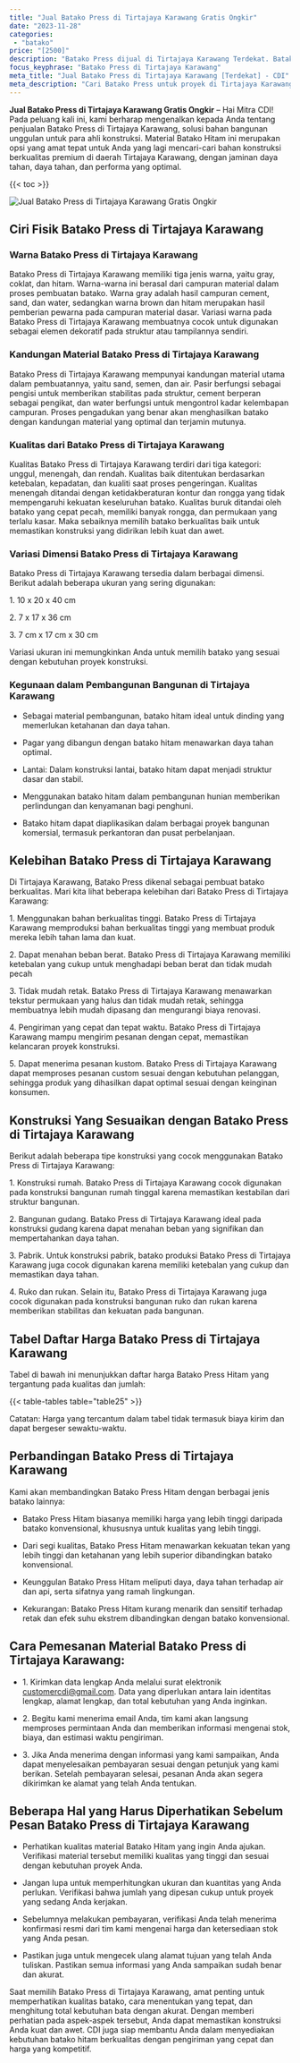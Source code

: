 ```yaml
---
title: "Jual Batako Press di Tirtajaya Karawang Gratis Ongkir"
date: "2023-11-28"
categories:
 - "batako"
price: "[2500]"
description: "Batako Press dijual di Tirtajaya Karawang Terdekat. Batako Press ini sering digunakan dalam proyek pembangunan sebagai material dinding yang kokoh dan tahan lama. Hubungi kami untuk informasi lebih lanjut."
focus_keyphrase: "Batako Press di Tirtajaya Karawang"
meta_title: "Jual Batako Press di Tirtajaya Karawang [Terdekat] - CDI"
meta_description: "Cari Batako Press untuk proyek di Tirtajaya Karawang? Kami menawarkan Batako Press berkualitas untuk material dinding. Dapatkan penawaran terbaik sekarang."
---
```


**Jual Batako Press di Tirtajaya Karawang Gratis Ongkir** – Hai Mitra CDI! Pada peluang kali ini, kami berharap mengenalkan kepada Anda tentang penjualan Batako Press di Tirtajaya Karawang, solusi bahan bangunan unggulan untuk para ahli konstruksi. Material Batako Hitam ini merupakan opsi yang amat tepat untuk Anda yang lagi mencari-cari bahan konstruksi berkualitas premium di daerah Tirtajaya Karawang, dengan jaminan daya tahan, daya tahan, dan performa yang optimal.

{{< toc >}}

![Jual Batako Press di Tirtajaya Karawang Gratis Ongkir](/images/batako/batako-press-03.jpg)

## Ciri Fisik Batako Press di Tirtajaya Karawang

### Warna Batako Press di Tirtajaya Karawang

Batako Press di Tirtajaya Karawang memiliki tiga jenis warna, yaitu gray, coklat, dan hitam. Warna-warna ini berasal dari campuran material dalam proses pembuatan batako. Warna gray adalah hasil campuran cement, sand, dan water, sedangkan warna brown dan hitam merupakan hasil pemberian pewarna pada campuran material dasar. Variasi warna pada Batako Press di Tirtajaya Karawang membuatnya cocok untuk digunakan sebagai elemen dekoratif pada struktur atau tampilannya sendiri.

### Kandungan Material Batako Press di Tirtajaya Karawang

Batako Press di Tirtajaya Karawang mempunyai kandungan material utama dalam pembuatannya, yaitu sand, semen, dan air. Pasir berfungsi sebagai pengisi untuk memberikan stabilitas pada struktur, cement berperan sebagai pengikat, dan water berfungsi untuk mengontrol kadar kelembapan campuran. Proses pengadukan yang benar akan menghasilkan batako dengan kandungan material yang optimal dan terjamin mutunya.

### Kualitas dari Batako Press di Tirtajaya Karawang

Kualitas Batako Press di Tirtajaya Karawang terdiri dari tiga kategori: unggul, menengah, dan rendah. Kualitas baik ditentukan berdasarkan ketebalan, kepadatan, dan kualiti saat proses pengeringan. Kualitas menengah ditandai dengan ketidakberaturan kontur dan rongga yang tidak mempengaruhi kekuatan keseluruhan batako. Kualitas buruk ditandai oleh batako yang cepat pecah, memiliki banyak rongga, dan permukaan yang terlalu kasar. Maka sebaiknya memilih batako berkualitas baik untuk memastikan konstruksi yang didirikan lebih kuat dan awet.

### Variasi Dimensi Batako Press di Tirtajaya Karawang

Batako Press di Tirtajaya Karawang tersedia dalam berbagai dimensi. Berikut adalah beberapa ukuran yang sering digunakan:

1\. 10 x 20 x 40 cm

2\. 7 x 17 x 36 cm

3\. 7 cm x 17 cm x 30 cm

Variasi ukuran ini memungkinkan Anda untuk memilih batako yang sesuai dengan kebutuhan proyek konstruksi.

### Kegunaan dalam Pembangunan Bangunan di Tirtajaya Karawang

*   Sebagai material pembangunan, batako hitam ideal untuk dinding yang memerlukan ketahanan dan daya tahan.

*   Pagar yang dibangun dengan batako hitam menawarkan daya tahan optimal.

*   Lantai: Dalam konstruksi lantai, batako hitam dapat menjadi struktur dasar dan stabil.

*   Menggunakan batako hitam dalam pembangunan hunian memberikan perlindungan dan kenyamanan bagi penghuni.

*   Batako hitam dapat diaplikasikan dalam berbagai proyek bangunan komersial, termasuk perkantoran dan pusat perbelanjaan.

## Kelebihan Batako Press di Tirtajaya Karawang

Di Tirtajaya Karawang, Batako Press dikenal sebagai pembuat batako berkualitas. Mari kita lihat beberapa kelebihan dari Batako Press di Tirtajaya Karawang:

1\.  Menggunakan bahan berkualitas tinggi. Batako Press di Tirtajaya Karawang memproduksi bahan berkualitas tinggi yang membuat produk mereka lebih tahan lama dan kuat.

2\.  Dapat menahan beban berat. Batako Press di Tirtajaya Karawang memiliki ketebalan yang cukup untuk menghadapi beban berat dan tidak mudah pecah

3\.  Tidak mudah retak. Batako Press di Tirtajaya Karawang menawarkan tekstur permukaan yang halus dan tidak mudah retak, sehingga membuatnya lebih mudah dipasang dan mengurangi biaya renovasi.

4\.  Pengiriman yang cepat dan tepat waktu. Batako Press di Tirtajaya Karawang mampu mengirim pesanan dengan cepat, memastikan kelancaran proyek konstruksi.

5\.  Dapat menerima pesanan kustom. Batako Press di Tirtajaya Karawang dapat memproses pesanan custom sesuai dengan kebutuhan pelanggan, sehingga produk yang dihasilkan dapat optimal sesuai dengan keinginan konsumen.

## Konstruksi Yang Sesuaikan dengan Batako Press di Tirtajaya Karawang

Berikut adalah beberapa tipe konstruksi yang cocok menggunakan Batako Press di Tirtajaya Karawang:

1\.  Konstruksi rumah. Batako Press di Tirtajaya Karawang cocok digunakan pada konstruksi bangunan rumah tinggal karena memastikan kestabilan dari struktur bangunan.

2\.  Bangunan gudang. Batako Press di Tirtajaya Karawang ideal pada konstruksi gudang karena dapat menahan beban yang signifikan dan mempertahankan daya tahan.

3\.  Pabrik. Untuk konstruksi pabrik, batako produksi Batako Press di Tirtajaya Karawang juga cocok digunakan karena memiliki ketebalan yang cukup dan memastikan daya tahan.

4\.  Ruko dan rukan. Selain itu, Batako Press di Tirtajaya Karawang juga cocok digunakan pada konstruksi bangunan ruko dan rukan karena memberikan stabilitas dan kekuatan pada bangunan.

## Tabel Daftar Harga Batako Press di Tirtajaya Karawang

Tabel di bawah ini menunjukkan daftar harga Batako Press Hitam yang tergantung pada kualitas dan jumlah:

{{< table-tables table="table25" >}}

Catatan: Harga yang tercantum dalam tabel tidak termasuk biaya kirim dan dapat bergeser sewaktu-waktu.

## Perbandingan Batako Press di Tirtajaya Karawang

Kami akan membandingkan Batako Press Hitam dengan berbagai jenis batako lainnya:

*   Batako Press Hitam biasanya memiliki harga yang lebih tinggi daripada batako konvensional, khususnya untuk kualitas yang lebih tinggi.

*   Dari segi kualitas, Batako Press Hitam menawarkan kekuatan tekan yang lebih tinggi dan ketahanan yang lebih superior dibandingkan batako konvensional.

*   Keunggulan Batako Press Hitam meliputi daya, daya tahan terhadap air dan api, serta sifatnya yang ramah lingkungan.

*   Kekurangan: Batako Press Hitam kurang menarik dan sensitif terhadap retak dan efek suhu ekstrem dibandingkan dengan batako konvensional.

## Cara Pemesanan Material Batako Press di Tirtajaya Karawang:

*   1\. Kirimkan data lengkap Anda melalui surat elektronik customercdi@gmail.com. Data yang diperlukan antara lain identitas lengkap, alamat lengkap, dan total kebutuhan yang Anda inginkan.

*   2\. Begitu kami menerima email Anda, tim kami akan langsung memproses permintaan Anda dan memberikan informasi mengenai stok, biaya, dan estimasi waktu pengiriman.

*   3\. Jika Anda menerima dengan informasi yang kami sampaikan, Anda dapat menyelesaikan pembayaran sesuai dengan petunjuk yang kami berikan. Setelah pembayaran selesai, pesanan Anda akan segera dikirimkan ke alamat yang telah Anda tentukan.

## Beberapa Hal yang Harus Diperhatikan Sebelum Pesan Batako Press di Tirtajaya Karawang

*   Perhatikan kualitas material Batako Hitam yang ingin Anda ajukan. Verifikasi material tersebut memiliki kualitas yang tinggi dan sesuai dengan kebutuhan proyek Anda.

*   Jangan lupa untuk memperhitungkan ukuran dan kuantitas yang Anda perlukan. Verifikasi bahwa jumlah yang dipesan cukup untuk proyek yang sedang Anda kerjakan.

*   Sebelumnya melakukan pembayaran, verifikasi Anda telah menerima konfirmasi resmi dari tim kami mengenai harga dan ketersediaan stok yang Anda pesan.

*   Pastikan juga untuk mengecek ulang alamat tujuan yang telah Anda tuliskan. Pastikan semua informasi yang Anda sampaikan sudah benar dan akurat.

Saat memilih Batako Press di Tirtajaya Karawang, amat penting untuk memperhatikan kualitas batako, cara menentukan yang tepat, dan menghitung total kebutuhan bata dengan akurat. Dengan memberi perhatian pada aspek-aspek tersebut, Anda dapat memastikan konstruksi Anda kuat dan awet. CDI juga siap membantu Anda dalam menyediakan kebutuhan batako hitam berkualitas dengan pengiriman yang cepat dan harga yang kompetitif.